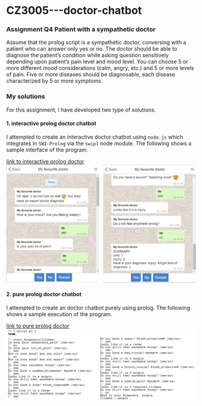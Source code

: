 # CZ3005---doctor-chatbot


### Assignment Q4 Patient with a sympathetic doctor
Assume that the prolog script is a sympathetic doctor, conversing with a patient who can answer only yes or no. The doctor should be able to diagnose the patient’s condition while asking question sensitively depending upon patient’s pain level and mood level. You can choose 5 or more different mood considerations (calm, angry, etc.) and 5 or more levels of pain. Five or more diseases should be diagnosable, each disease characterized by 5 or more symptoms.


### My solutions
For this assignment, I have developed two type of solutions.

#### 1. interactive prolog doctor chatbot
I attempted to create an interactive doctor chatbot using `node.js` which integrates in `SWI-Prolog` via the `swipl` node module. The following shows a sample interface of the program.

[link to interactive prolog doctor](interactive_prolog_doctor/README.md)
![alt text](interactive_prolog_doctor/_sample_image/sample_screen.JPG)

#### 2. pure prolog doctor chatbot
I attempted to create an doctor chatbot purely using prolog. The following shows a sample execution of the program.

[link to pure prolog doctor](pure_prolog_doctor/README.md)
![alt text](pure_prolog_doctor/sample_image.jpg)
